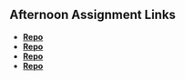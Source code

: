 ## Afternoon Assignment Links

* **[Repo](https://github.com/Skylerjkinney/cocktailbar)**
* **[Repo](https://github.com/Skylerjkinney/lateFall23_gregslistAPI)**
* **[Repo](https://github.com/Skylerjkinney/da-planets)**
* **[Repo](https://github.com/Skylerjkinney/<ASSIGNMENT_REPO>)**

